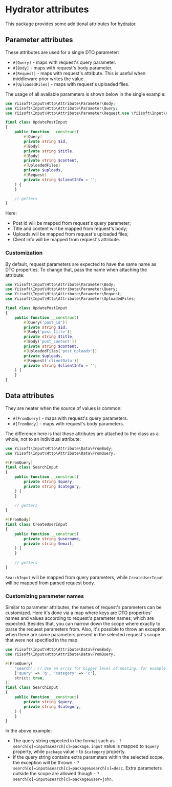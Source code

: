 # Hydrator attributes

This package provides some additional attributes for [hydrator](https://github.com/yiisoft/hydrator).

## Parameter attributes

These attributes are used for a single DTO parameter:

- `#[Query]` - maps with request's query parameter.
- `#[Body]` - maps with request's body parameter.
- `#[Request]` - maps with request's attribute. This is useful when middleware prior writes the value.
- `#[UploadedFiles]` - maps with request's uploaded files.

The usage of all available parameters is shown below in the single example:

```php
use Yiisoft\Input\Http\Attribute\Parameter\Body;
use Yiisoft\Input\Http\Attribute\Parameter\Query;
use Yiisoft\Input\Http\Attribute\Parameter\Request;use \Yiisoft\Input\Http\Attribute\Parameter\UploadedFiles;

final class UpdatePostInput
{
    public function __construct(
        #[Query]
        private string $id,
        #[Body]        
        private string $title,
        #[Body]        
        private string $content,
        #[UploadedFiles]        
        private $uploads,
        #[Request]
        private string $clientInfo = '';
    ) {
    }

    // getters       
} 
```

Here:

- Post id will be mapped from request's query parameter;
- Title and content will be mapped from request's body;
- Uploads will be mapped from request's uploaded files;
- Client info will be mapped from request's attribute.

### Customization

By default, request parameters are expected to have the same name as DTO properties. To change that, pass the name
when attaching the attribute:

```php
use Yiisoft\Input\Http\Attribute\Parameter\Body;
use Yiisoft\Input\Http\Attribute\Parameter\Query;
use Yiisoft\Input\Http\Attribute\Parameter\Request;
use Yiisoft\Input\Http\Attribute\Parameter\UploadedFiles;

final class UpdatePostInput
{
    public function __construct(
        #[Query('post_id')]
        private string $id,
        #[Body('post_title')]        
        private string $title,
        #[Body('post_content')]        
        private string $content,
        #[UploadedFiles('post_uploads')]        
        private $uploads,
        #[Request('clientData')]
        private string $clientInfo = '';
    ) {
    }   
} 
```

## Data attributes

They are neater when the source of values is common:

- `#[FromQuery]` - maps with request's query parameters.
- `#[FromBody]` - maps with request's body parameters.

The difference here is that these attributes are attached to the class as a whole, not to an individual attribute:

```php
use Yiisoft\Input\Http\Attribute\Data\FromBody;
use Yiisoft\Input\Http\Attribute\Data\FromQuery; 

#[FromQuery]
final class SearchInput
{
    public function __construct(
        private string $query,
        private string $category,
    ) {
    }
    
    // getters
}

#[FromBody]
final class CreateUserInput
{
    public function __construct(
        private string $username,
        private string $email,
    ) {
    }
    
    // getters
}
```

`SearchInput` will be mapped from query parameters, while `CreateUserInput` will be mapped from parsed request body.

### Customizing parameter names

Similar to parameter attributes, the names of request's parameters can be customized. Here it's done via a map where
keys are DTO properties' names and values according to request's parameter names, which are expected. Besides that, you
can narrow down the scope where exactly to parse the request parameters from. Also, it's possible to throw an exception
when there are some parameters present in the selected request's scope that were not specified in the map.

```php
use Yiisoft\Input\Http\Attribute\Data\FromBody;
use Yiisoft\Input\Http\Attribute\Data\FromQuery; 

#[FromQuery(
    'search', // Use an array for bigger level of nesting, for example, `['client', 'search']`. 
    ['query' => 'q', 'category' => 'c'], 
    strict: true,
)]
final class SearchInput
{
    public function __construct(
        private string $query,
        private string $category,
    ) {
    }
}
```

In the above example:

- The query string expected in the format such as - `?search[q]=input&search[c]=package`. `input` value is mapped to
`$query` property, while `package` value - to `$category` property.
- If the query string contains extra parameters within the selected scope, the exception will be thrown -
`?search[q]=input&search[c]=package&search[s]=desc`. Extra parameters outside the scope are allowed though -
`?search[q]=input&search[c]=package&user=john`.
